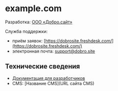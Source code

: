 example.com
===========

Разработка: [ООО «Добро.сайт»](http://добро.сайт/)

Служба поддержки:
* приём заявок: [https://dobrosite.freshdesk.com/](https://dobrosite.freshdesk.com/)
* электронная почта: [support@dobro.site](mailto:support@dobro.site)

Технические сведения
--------------------

* [Документация для разработчиков](docs/index.md)
* CMS: [Название CMS](URL сайта CMS)

